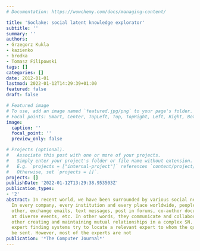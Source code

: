 ```yaml
---
# Documentation: https://wowchemy.com/docs/managing-content/

title: 'Soclake: social latent knowledge explorator'
subtitle: ''
summary: ''
authors:
- Grzegorz Kukla
- kazienko
- brodka
- Tomasz Filipowski
tags: []
categories: []
date: 2012-01-01
lastmod: 2022-01-12T14:29:39+01:00
featured: false
draft: false

# Featured image
# To use, add an image named `featured.jpg/png` to your page's folder.
# Focal points: Smart, Center, TopLeft, Top, TopRight, Left, Right, BottomLeft, Bottom, BottomRight.
image:
  caption: ''
  focal_point: ''
  preview_only: false

# Projects (optional).
#   Associate this post with one or more of your projects.
#   Simply enter your project's folder or file name without extension.
#   E.g. `projects = ["internal-project"]` references `content/project/deep-learning/index.md`.
#   Otherwise, set `projects = []`.
projects: []
publishDate: '2022-01-12T13:29:38.953503Z'
publication_types:
- '2'
abstract: In recent world, we have been surrounded by various social networks (SNs).
  In every company, every institution and every place worldwide, people call each
  other, exchange emails, text messages, post in forums, co-author documents, meet
  at diverse events, etc. In other words, they communicate and collaborate with each
  other creating and maintaining mutual relationships in a complex SN. The traditional
  expert finding systems try to locate a relevant expert to whom the query should
  be sent. However, most of the experts are not
publication: '*The Computer Journal*'
---
```

